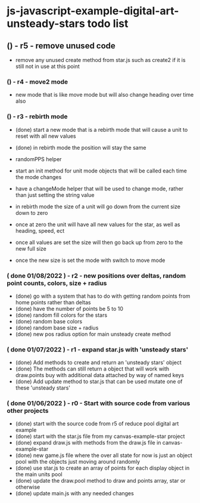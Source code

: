 # js-javascript-example-digital-art-unsteady-stars todo list

<!-- Maintenance -->

## () - r5 - remove unused code
* remove any unused create method from star.js such as create2 if it is still not in use at this point

<!-- Additional Features -->

### () - r4 - move2 mode
* new mode that is like move mode but will also change heading over time also

### () - r3 - rebirth mode
* (done) start a new mode that is a rebirth mode that will cause a unit to reset with all new values
* (done) in rebirth mode the position will stay the same

* randomPPS helper

* start an init method for unit mode objects that will be called each time the mode changes
* have a changeMode helper that will be used to change mode, rather than just setting the string value

* in rebirth mode the size of a unit will go down from the current size down to zero
* once at zero the unit will have all new values for the star, as well as heading, speed, ect
* once all values are set the size will then go back up from zero to the new full size
* once the new size is set the mode with switch to move mode

<!-- General Idea or MVP of Project done -->

### ( done 01/08/2022 ) - r2 - new positions over deltas, random point counts, colors, size + radius
* (done) go with a system that has to do with getting random points from home points rather than deltas
* (done) have the number of points be 5 to 10
* (done) random fill colors for the stars
* (done) random base colors
* (done) random base size + radius
* (done) new pos radius option for main unsteady create method

### ( done 01/07/2022 ) - r1 - expand star.js with 'unsteady stars'
* (done) Add methods to create and return an 'unsteady stars' object
* (done) The methods can still return a object that will work with draw.points buy with additional data attached by way of named keys
* (done) Add update method to star.js that can be used mutate one of these 'unsteady stars'

### ( done 01/06/2022 ) - r0 - Start with source code from various other projects
* (done) start with the source code from r5 of reduce pool digital art example
* (done) start with the star.js file from my canvas-example-star project
* (done) expand draw.js with methods from the draw.js file in canvas-example-star
* (done) new game.js file where the over all state for now is just an object pool with the objects just moving around randomly
* (done) use star.js to create an array of points for each display object in the main units pool
* (done) update the draw.pool method to draw and points array, star or otherwise
* (done) update main.js with any needed changes